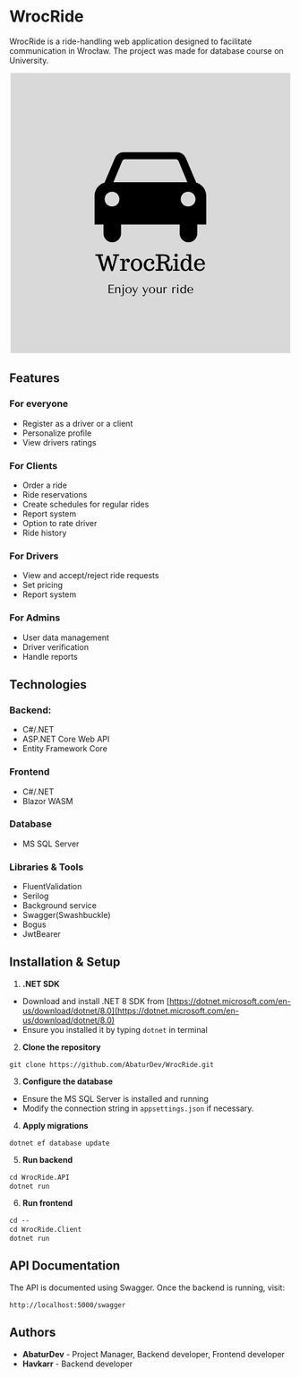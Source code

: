 # WrocRide
WrocRide is a ride-handling web application designed to facilitate communication in Wrocław. The project was made for database course on University.

<p align="center">
  <img src="Logo.png" alt="WrocRide Logo">
</p>

## Features
### For everyone
* Register as a driver or a client
* Personalize profile
* View drivers ratings

### For Clients
* Order a ride
* Ride reservations
* Create schedules for regular rides
* Report system
* Option to rate driver
* Ride history

### For Drivers
* View and accept/reject ride requests
* Set pricing
* Report system

### For Admins
* User data management
* Driver verification
* Handle reports

## Technologies
### Backend:
- C#/.NET
- ASP.NET Core Web API
- Entity Framework Core

### Frontend
- C#/.NET
- Blazor WASM

### Database
- MS SQL Server

### Libraries & Tools
- FluentValidation
- Serilog
- Background service
- Swagger(Swashbuckle)
- Bogus
- JwtBearer

## Installation & Setup
1. **.NET SDK**
* Download and install .NET 8 SDK  from [https://dotnet.microsoft.com/en-us/download/dotnet/8.0](https://dotnet.microsoft.com/en-us/download/dotnet/8.0) 
* Ensure you installed it by typing `dotnet` in terminal
2. **Clone the repository**
```
git clone https://github.com/AbaturDev/WrocRide.git
```
3. **Configure the database**
* Ensure the MS SQL Server is installed and running
* Modify the connection string in `appsettings.json` if necessary.
4. **Apply migrations**
```
dotnet ef database update
```
5. **Run backend**
```
cd WrocRide.API
dotnet run
```
6. **Run frontend**
```
cd --
cd WrocRide.Client
dotnet run
```

## API Documentation
The API is documented using Swagger.
Once the backend is running, visit:
```{bash}
http://localhost:5000/swagger
```

## Authors
* **AbaturDev** - Project Manager, Backend developer, Frontend developer
* **Havkarr** - Backend developer

